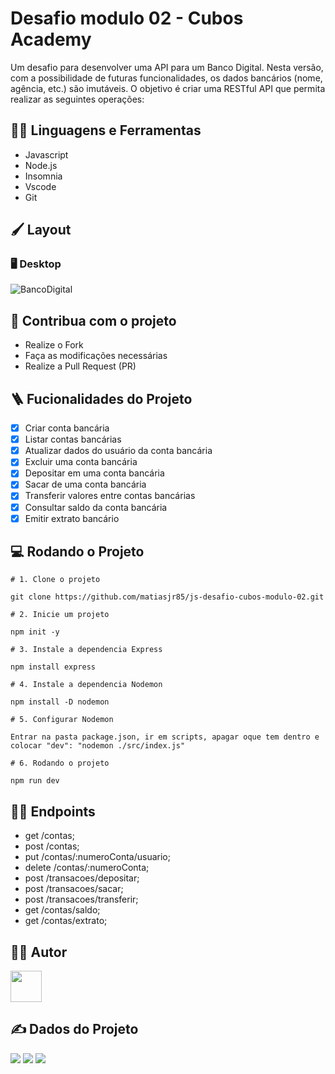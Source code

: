 # Desafio modulo 02 - Cubos Academy

Um desafio para desenvolver uma API para um Banco Digital. Nesta versão, com a possibilidade de futuras funcionalidades, os dados bancários (nome, agência, etc.) são imutáveis. O objetivo é criar uma RESTful API que permita realizar as seguintes operações:

## :man_mechanic: Linguagens e Ferramentas

- Javascript
- Node.js
- Insomnia
- Vscode
- Git

## :paintbrush: Layout

### :desktop_computer: Desktop

![BancoDigital](https://github.com/matiasjr85/js-desafio-cubos-modulo-02/assets/116046520/b6d85e07-8528-483c-b9ae-887a63825bc2)

## :triangular_flag_on_post: Contribua com o projeto

- Realize o Fork
- Faça as modificações necessárias
- Realize a Pull Request (PR)

## :ladder: Fucionalidades do Projeto

- [x] Criar conta bancária
- [x] Listar contas bancárias
- [x] Atualizar dados do usuário da conta bancária
- [x] Excluir uma conta bancária
- [x] Depositar em uma conta bancária
- [x] Sacar de uma conta bancária
- [x] Transferir valores entre contas bancárias
- [x] Consultar saldo da conta bancária
- [x] Emitir extrato bancário

## :computer: Rodando o Projeto

```shell
# 1. Clone o projeto

git clone https://github.com/matiasjr85/js-desafio-cubos-modulo-02.git

# 2. Inicie um projeto

npm init -y

# 3. Instale a dependencia Express

npm install express

# 4. Instale a dependencia Nodemon

npm install -D nodemon

# 5. Configurar Nodemon

Entrar na pasta package.json, ir em scripts, apagar oque tem dentro e colocar "dev": "nodemon ./src/index.js"

# 6. Rodando o projeto

npm run dev
```

## :sassy_man: Endpoints

- get /contas;
- post /contas;
- put /contas/:numeroConta/usuario;
- delete /contas/:numeroConta;
- post /transacoes/depositar;
- post /transacoes/sacar;
- post /transacoes/transferir;
- get /contas/saldo;
- get /contas/extrato;

## :technologist: Autor

<a href="https://github.com/matiasjr85">
<img src="https://avatars.githubusercontent.com/u/116046520?v=4" width="50px" />
</a>

## :writing_hand: Dados do Projeto

<img src="https://img.shields.io/github/stars/matiasjr85/js-desafio-cubos-modulo-02?style=social">
<img src="https://img.shields.io/github/issues-pr-raw/matiasjr85/js-desafio-cubos-modulo-02?style=social">
<img src="https://img.shields.io/github/issues-closed/matiasjr85/js-desafio-cubos-modulo-02?style=social">
